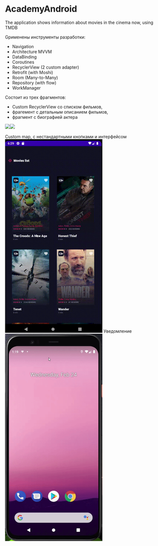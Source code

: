 # AcademyAndroid
The application shows information about movies in the cinema now, using TMDB

Gрименены инструменты разработки:

+ Navigation
+ Architecture MVVM
+ DataBinding
+ Сoroutines
+ RecyclerView (2 custom adapter)
+ Retrofit (with Moshi)
+ Room (Many-to-Many)
+ Repository (with flow)
+ WorkManager

Состоит из трех фрагментов:

* Сustom RecyclerView со списком фильмов,
* фрагемент с детальным описанием фильмов,
* фрагмент с биографией актера

<img src="https://github.com/Art-bond/okRes/blob/main/transition2.gif" width="320"><img src="https://github.com/Art-bond/okRes/blob/main/moviedemo9.gif" width="320">

Custom map, c нестандартными кнопками и интерфейсом
<img src="https://github.com/Art-bond/okRes/blob/main/local.gif" width="320">
Уведомление
<img src="https://github.com/Art-bond/okRes/blob/main/notification.gif" width="320">
